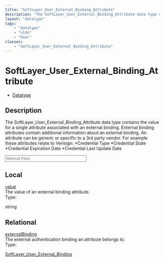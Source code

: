 ```yaml
---
title: "SoftLayer_User_External_Binding_Attribute"
description: "The SoftLayer_User_External_Binding_Attribute data type contains the value for a single attribute associated with an ext... "
layout: "datatype"
tags:
    - "datatype"
    - "sldn"
    - "User"
classes:
    - "SoftLayer_User_External_Binding_Attribute"
---
```


# SoftLayer_User_External_Binding_Attribute
<div id='service-datatype'>
    <ul id='sldn-reference-tabs'>
        <li id='datatype'> <a href='/reference/datatypes/SoftLayer_User_External_Binding_Attribute' >Datatype</a></li>
    </ul>
</div>

## Description 
The SoftLayer_User_External_Binding_Attribute data type contains the value for a single attribute associated with an external binding. External binding attributes contain additional information about an external binding.  An attribute can be generic or specific to a 3rd party vendor.  For example these attributes relate to Verisign: 
*Credential Type
*Credential State
*Credential Expiration Date
*Credential Last Update Date
<!-- Service Filer BEGIN -->
<div class="view-filters">
        <div class="clearfix">
            <div class="search-input-box">
                <input placeholder="Method Filter" onkeyup="titleSearch(inputId='prop-input', divId='properties', elementClass='prop-row')" 
                    type="text" id="prop-input" value="" size="30" maxlength="128" class="form-text">
            </div>
        </div>
</div>
<!-- Service Filer END -->

<div id="properties" class="content">
    <div id="localProperties" class="prop-content" >
        <h2>Local</h2>
                <div class='prop-row views-row'>
            <span class='views-field-title'><a href="#value" name=value>value</a></span>
            <div class='views-field-body'>The value of an external binding attribute. </div>
            <span class="type-label">Type:</span> <div class='type-content'><p>string</p></div>
        </div>
            </div>
        <div id="relationalProperties"  class="prop-content" >
        <h2>Relational</h2>
                <div class='prop-row views-row'>
            <span class='views-field-title'><a href="#externalBinding" name=externalBinding>externalBinding</a></span>
            <div class='views-field-body'>The external authentication binding an attribute belongs to. </div>
            <span class="type-label">Type:</span> <div class='type-content'><p><a href='/reference/datatypes/SoftLayer_User_External_Binding'>SoftLayer_User_External_Binding </a></p></div>
        </div>
            </div>
</div>



